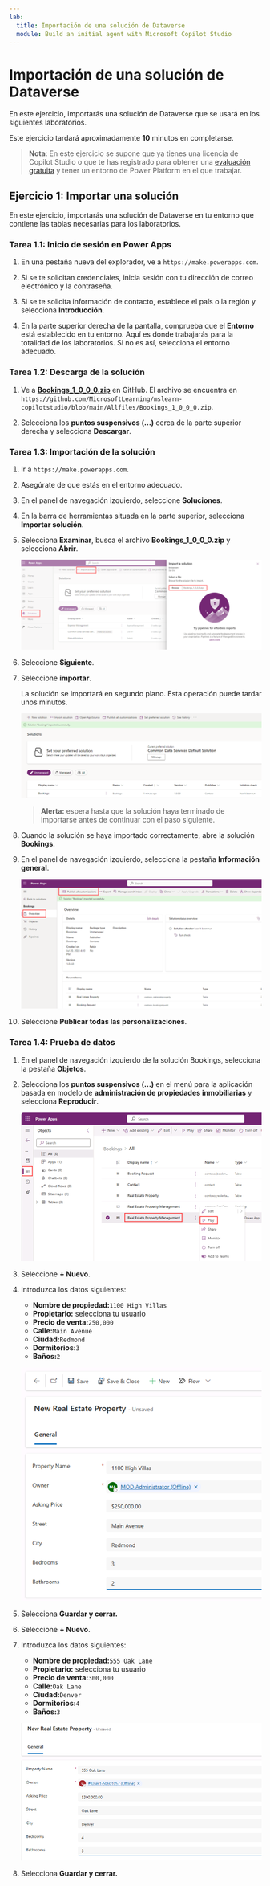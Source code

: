 ```yaml
---
lab:
  title: Importación de una solución de Dataverse
  module: Build an initial agent with Microsoft Copilot Studio
---
```


# Importación de una solución de Dataverse

En este ejercicio, importarás una solución de Dataverse que se usará en los siguientes laboratorios.

Este ejercicio tardará aproximadamente **10** minutos en completarse.

> **Nota**: En este ejercicio se supone que ya tienes una licencia de Copilot Studio o que te has registrado para obtener una [evaluación gratuita](https://go.microsoft.com/fwlink/p/?linkid=2252605) y tener un entorno de Power Platform en el que trabajar.

## Ejercicio 1: Importar una solución

En este ejercicio, importarás una solución de Dataverse en tu entorno que contiene las tablas necesarias para los laboratorios.

### Tarea 1.1: Inicio de sesión en Power Apps

1. En una pestaña nueva del explorador, ve a `https://make.powerapps.com`.

1. Si se te solicitan credenciales, inicia sesión con tu dirección de correo electrónico y la contraseña.

1. Si se te solicita información de contacto, establece el país o la región y selecciona **Introducción**.

1. En la parte superior derecha de la pantalla, comprueba que el **Entorno** está establecido en tu entorno. Aquí es donde trabajarás para la totalidad de los laboratorios. Si no es así, selecciona el entorno adecuado.

### Tarea 1.2: Descarga de la solución

1. Ve a [**Bookings_1_0_0_0.zip**](../../Allfiles/Bookings_1_0_0_0.zip) en GitHub. El archivo se encuentra en `https://github.com/MicrosoftLearning/mslearn-copilotstudio/blob/main/Allfiles/Bookings_1_0_0_0.zip`.

1. Selecciona los **puntos suspensivos (...)** cerca de la parte superior derecha y selecciona **Descargar**.

### Tarea 1.3: Importación de la solución

1. Ir a `https://make.powerapps.com`.

1. Asegúrate de que estás en el entorno adecuado.

1. En el panel de navegación izquierdo, seleccione **Soluciones**.

1. En la barra de herramientas situada en la parte superior, selecciona **Importar solución**.

1. Selecciona **Examinar**, busca el archivo **Bookings_1_0_0_0.zip** y selecciona **Abrir**.

    ![Solución para importar.](../media/solution-to-import.png)

1. Seleccione **Siguiente**.

1. Seleccione **importar**.

    La solución se importará en segundo plano. Esta operación puede tardar unos minutos.

    ![Solución importada.](../media/solution-imported.png)

    > **Alerta:** espera hasta que la solución haya terminado de importarse antes de continuar con el paso siguiente.

1. Cuando la solución se haya importado correctamente, abre la solución **Bookings**.

1. En el panel de navegación izquierdo, selecciona la pestaña **Información general**.

    ![Pestaña de información general de la solución.](../media/solution-overview.png)

1. Seleccione **Publicar todas las personalizaciones**.

### Tarea 1.4: Prueba de datos

1. En el panel de navegación izquierdo de la solución Bookings, selecciona la pestaña **Objetos**.

1. Selecciona los **puntos suspensivos (...)** en el menú para la aplicación basada en modelo de **administración de propiedades inmobiliarias** y selecciona **Reproducir**.

    ![Información general.](../media/play-app.png)

1. Seleccione **+ Nuevo**.

1. Introduzca los datos siguientes:

    - **Nombre de propiedad:**`1100 High Villas`
    - **Propietario:** selecciona tu usuario
    - **Precio de venta:**`250,000`
    - **Calle:**`Main Avenue`
    - **Ciudad:**`Redmond`
    - **Dormitorios:**`3`
    - **Baños:**`2`

    ![Información general.](../media/add-record.png)

1. Selecciona **Guardar y cerrar.**

1. Seleccione **+ Nuevo**.

1. Introduzca los datos siguientes:

    - **Nombre de propiedad:**`555 Oak Lane`
    - **Propietario:** selecciona tu usuario
    - **Precio de venta:**`300,000`
    - **Calle:**`Oak Lane`
    - **Ciudad:**`Denver`
    - **Dormitorios:**`4`
    - **Baños:**`3`

    ![Información general.](../media/add-record2.png)

1. Selecciona **Guardar y cerrar.**

